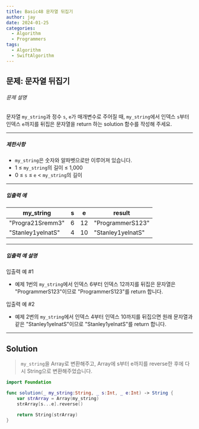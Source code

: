 ```yaml
---
title: Basic48 문자열 뒤집기
author: jay
date: 2024-01-25
categories:
  - Algorithm
  - Programmers
tags:
  - Algorithm
  - SwiftAlgorithm
---
```

## 문제: 문자열 뒤집기

###### 문제 설명

문자열 `my_string`과 정수 `s`, `e`가 매개변수로 주어질 때, `my_string`에서 인덱스 `s`부터 인덱스 `e`까지를 뒤집은 문자열을 return 하는 solution 함수를 작성해 주세요.

---

##### 제한사항

- `my_string`은 숫자와 알파벳으로만 이루어져 있습니다.
- 1 ≤ `my_string`의 길이 ≤ 1,000
- 0 ≤ `s` ≤ `e` < `my_string`의 길이

---

##### 입출력 예

|my_string|s|e|result|
|---|---|---|---|
|"Progra21Sremm3"|6|12|"ProgrammerS123"|
|"Stanley1yelnatS"|4|10|"Stanley1yelnatS"|

---

##### 입출력 예 설명

입출력 예 #1

- 예제 1번의 `my_string`에서 인덱스 6부터 인덱스 12까지를 뒤집은 문자열은 "ProgrammerS123"이므로 "ProgrammerS123"를 return 합니다.

입출력 예 #2

- 예제 2번의 `my_string`에서 인덱스 4부터 인덱스 10까지를 뒤집으면 원래 문자열과 같은 "Stanley1yelnatS"이므로 "Stanley1yelnatS"를 return 합니다.

---

## Solution

>`my_string`을 Array로 변환해주고, Array에 s부터 e까지를 reverse한 후에 다시 String으로 변환해주었습니다.

```swift
import Foundation

func solution(_ my_string:String, _ s:Int, _ e:Int) -> String {
    var strArray = Array(my_string)
    strArray[s...e].reverse()
    
    return String(strArray)
}
```